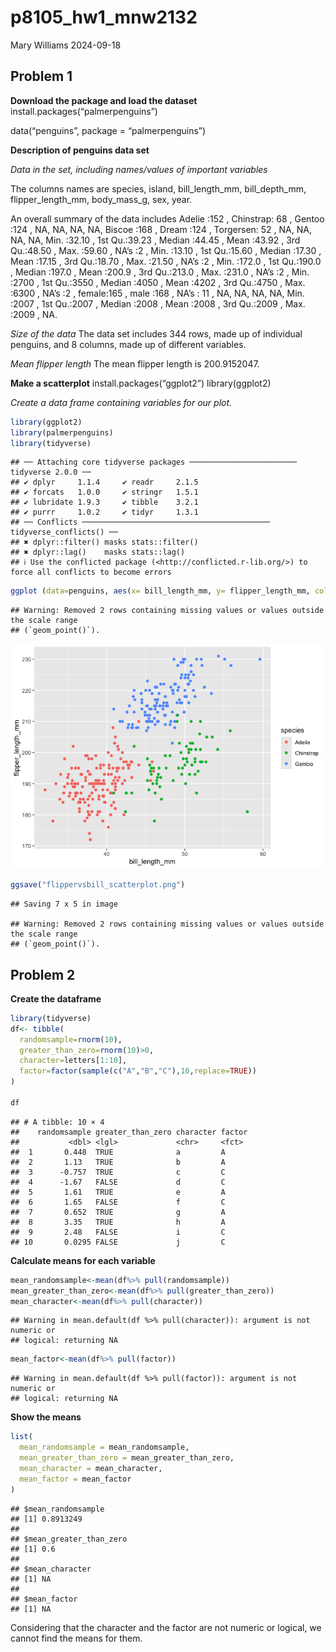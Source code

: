 p8105_hw1_mnw2132
================
Mary Williams
2024-09-18

## Problem 1

**Download the package and load the dataset**
install.packages(“palmerpenguins”)

data(“penguins”, package = “palmerpenguins”)

**Description of penguins data set**

*Data in the set, including names/values of important variables*

The columns names are species, island, bill_length_mm, bill_depth_mm,
flipper_length_mm, body_mass_g, sex, year.

An overall summary of the data includes Adelie :152 , Chinstrap: 68 ,
Gentoo :124 , NA, NA, NA, NA, Biscoe :168 , Dream :124 , Torgersen: 52 ,
NA, NA, NA, NA, Min. :32.10 , 1st Qu.:39.23 , Median :44.45 , Mean
:43.92 , 3rd Qu.:48.50 , Max. :59.60 , NA’s :2 , Min. :13.10 , 1st
Qu.:15.60 , Median :17.30 , Mean :17.15 , 3rd Qu.:18.70 , Max. :21.50 ,
NA’s :2 , Min. :172.0 , 1st Qu.:190.0 , Median :197.0 , Mean :200.9 ,
3rd Qu.:213.0 , Max. :231.0 , NA’s :2 , Min. :2700 , 1st Qu.:3550 ,
Median :4050 , Mean :4202 , 3rd Qu.:4750 , Max. :6300 , NA’s :2 ,
female:165 , male :168 , NA’s : 11 , NA, NA, NA, NA, Min. :2007 , 1st
Qu.:2007 , Median :2008 , Mean :2008 , 3rd Qu.:2009 , Max. :2009 , NA.

*Size of the data* The data set includes 344 rows, made up of individual
penguins, and 8 columns, made up of different variables.

*Mean flipper length* The mean flipper length is 200.9152047.

**Make a scatterplot** install.packages(“ggplot2”) library(ggplot2)

*Create a data frame containing variables for our plot.*

``` r
library(ggplot2)
library(palmerpenguins)
library(tidyverse)
```

    ## ── Attaching core tidyverse packages ──────────────────────── tidyverse 2.0.0 ──
    ## ✔ dplyr     1.1.4     ✔ readr     2.1.5
    ## ✔ forcats   1.0.0     ✔ stringr   1.5.1
    ## ✔ lubridate 1.9.3     ✔ tibble    3.2.1
    ## ✔ purrr     1.0.2     ✔ tidyr     1.3.1
    ## ── Conflicts ────────────────────────────────────────── tidyverse_conflicts() ──
    ## ✖ dplyr::filter() masks stats::filter()
    ## ✖ dplyr::lag()    masks stats::lag()
    ## ℹ Use the conflicted package (<http://conflicted.r-lib.org/>) to force all conflicts to become errors

``` r
ggplot (data=penguins, aes(x= bill_length_mm, y= flipper_length_mm, color=species))+geom_point()
```

    ## Warning: Removed 2 rows containing missing values or values outside the scale range
    ## (`geom_point()`).

![](p8105_hw1_mnw2132_files/figure-gfm/scatterplot-1.png)<!-- -->

``` r
ggsave("flippervsbill_scatterplot.png")
```

    ## Saving 7 x 5 in image

    ## Warning: Removed 2 rows containing missing values or values outside the scale range
    ## (`geom_point()`).

## Problem 2

**Create the dataframe**

``` r
library(tidyverse)
df<- tibble(
  randomsample=rnorm(10),
  greater_than_zero=rnorm(10)>0,
  character=letters[1:10],
  factor=factor(sample(c("A","B","C"),10,replace=TRUE))
)

df
```

    ## # A tibble: 10 × 4
    ##    randomsample greater_than_zero character factor
    ##           <dbl> <lgl>             <chr>     <fct> 
    ##  1       0.448  TRUE              a         A     
    ##  2       1.13   TRUE              b         A     
    ##  3      -0.757  TRUE              c         C     
    ##  4      -1.67   FALSE             d         C     
    ##  5       1.61   TRUE              e         A     
    ##  6       1.65   FALSE             f         C     
    ##  7       0.652  TRUE              g         A     
    ##  8       3.35   TRUE              h         A     
    ##  9       2.48   FALSE             i         C     
    ## 10       0.0295 FALSE             j         C

**Calculate means for each variable**

``` r
mean_randomsample<-mean(df%>% pull(randomsample))
mean_greater_than_zero<-mean(df%>% pull(greater_than_zero))
mean_character<-mean(df%>% pull(character))
```

    ## Warning in mean.default(df %>% pull(character)): argument is not numeric or
    ## logical: returning NA

``` r
mean_factor<-mean(df%>% pull(factor))
```

    ## Warning in mean.default(df %>% pull(factor)): argument is not numeric or
    ## logical: returning NA

**Show the means**

``` r
list(
  mean_randomsample = mean_randomsample,
  mean_greater_than_zero = mean_greater_than_zero,
  mean_character = mean_character,
  mean_factor = mean_factor
)
```

    ## $mean_randomsample
    ## [1] 0.8913249
    ## 
    ## $mean_greater_than_zero
    ## [1] 0.6
    ## 
    ## $mean_character
    ## [1] NA
    ## 
    ## $mean_factor
    ## [1] NA

Considering that the character and the factor are not numeric or
logical, we cannot find the means for them.
